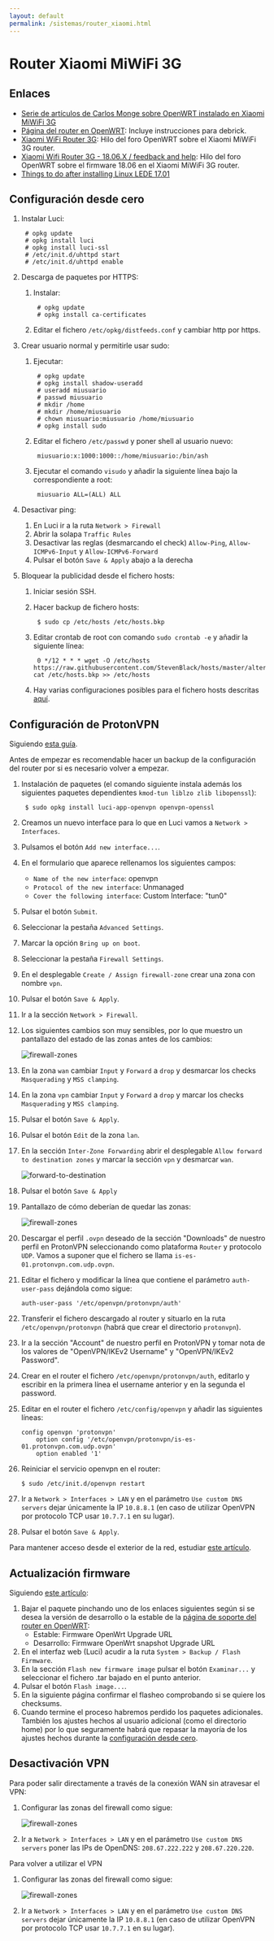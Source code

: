 ```yaml
---
layout: default
permalink: /sistemas/router_xiaomi.html
---
```


# Router Xiaomi MiWiFi 3G

## Enlaces

* [Serie de artículos de Carlos Monge sobre OpenWRT instalado en Xiaomi MiWiFi 3G](https://elblogdelazaro.gitlab.io/tags/openwrt/)
* [Página del router en OpenWRT](https://openwrt.org/toh/xiaomi/mir3g): Incluye instrucciones para debrick.
* [Xiaomi WiFi Router 3G](https://forum.openwrt.org/t/xiaomi-wifi-router-3g/5377): Hilo del foro OpenWRT sobre el Xiaomi MiWiFi 3G router.
* [Xiaomi Wifi Router 3G - 18.06.X / feedback and help](https://forum.openwrt.org/t/xiaomi-wifi-router-3g-18-06-x-feedback-and-help/19840): Hilo del foro OpenWRT sobre el firmware 18.06 en el Xiaomi MiWiFi 3G router.
* [Things to do after installing Linux LEDE 17.01](https://tutorials.technology/tutorials/44-things-to-do-after-installing-linux-LEDE-17_01.html)

## Configuración desde cero

1. Instalar Luci:

        # opkg update
        # opkg install luci
        # opkg install luci-ssl
        # /etc/init.d/uhttpd start
        # /etc/init.d/uhttpd enable

2. Descarga de paquetes por HTTPS:

    1. Instalar:

            # opkg update
            # opkg install ca-certificates

    2. Editar el fichero `/etc/opkg/distfeeds.conf` y cambiar http por https.

3. Crear usuario normal y permitirle usar sudo:

    1. Ejecutar:

            # opkg update
            # opkg install shadow-useradd
            # useradd miusuario
            # passwd miusuario
            # mkdir /home
            # mkdir /home/miusuario
            # chown miusuario:miusuario /home/miusuario
            # opkg install sudo

    2. Editar el fichero `/etc/passwd` y poner shell al usuario nuevo:

            miusuario:x:1000:1000::/home/miusuario:/bin/ash

    3. Ejecutar el comando `visudo` y añadir la siguiente línea bajo la correspondiente a root:

            miusuario ALL=(ALL) ALL

4. Desactivar ping:

    1. En Luci ir a la ruta `Network > Firewall`
    2. Abrir la solapa `Traffic Rules`
    3. Desactivar las reglas (desmarcando el check) `Allow-Ping`, `Allow-ICMPv6-Input` y `Allow-ICMPv6-Forward`
    4. Pulsar el botón `Save & Apply` abajo a la derecha

5. Bloquear la publicidad desde el fichero hosts:

    1. Iniciar sesión SSH.
    2. Hacer backup de fichero hosts:

            $ sudo cp /etc/hosts /etc/hosts.bkp

    3. Editar crontab de root con comando `sudo crontab -e` y añadir la siguiente línea:

            0 */12 * * * wget -O /etc/hosts https://raw.githubusercontent.com/StevenBlack/hosts/master/alternates/fakenews/hosts; cat /etc/hosts.bkp >> /etc/hosts

    4. Hay varias configuraciones posibles para el fichero hosts descritas [aquí](https://github.com/StevenBlack/hosts).

## Configuración de ProtonVPN

Siguiendo [esta guía](https://stitchroads.blogspot.com/2017/11/how-to-setup-protonvpn-openvpn-on.html).

Antes de empezar es recomendable hacer un backup de la configuración del router por si es necesario volver a empezar.

1. Instalación de paquetes (el comando siguiente instala además los siguientes paquetes dependientes `kmod-tun liblzo zlib libopenssl`):

        $ sudo opkg install luci-app-openvpn openvpn-openssl

2. Creamos un nuevo interface para lo que en Luci vamos a `Network > Interfaces`.
3. Pulsamos el botón `Add new interface...`.
4. En el formulario que aparece rellenamos los siguientes campos:

    * `Name of the new interface`: openvpn
    * `Protocol of the new interface`: Unmanaged
    * `Cover the following interface`: Custom Interface: "tun0"

5. Pulsar el botón `Submit`.
6. Seleccionar la pestaña `Advanced Settings`.
7. Marcar la opción `Bring up on boot`.
8. Seleccionar la pestaña `Firewall Settings`.
9. En el desplegable `Create / Assign firewall-zone` crear una zona con nombre `vpn`.
10. Pulsar el botón `Save & Apply`.
11. Ir a la sección `Network > Firewall`.
12. Los siguientes cambios son muy sensibles, por lo que muestro un pantallazo del estado de las zonas antes de los cambios:

    ![firewall-zones](/images/pages/router_xiaomi/firewall-zones.png)

13. En la zona `wan` cambiar `Input` y `Forward` a `drop` y desmarcar los checks `Masquerading` y `MSS clamping`.
14. En la zona `vpn` cambiar `Input` y `Forward` a `drop` y marcar los checks `Masquerading` y `MSS clamping`.
15. Pulsar el botón `Save & Apply`.
16. Pulsar el botón `Edit` de la zona `lan`.
17. En la sección `Inter-Zone Forwarding` abrir el desplegable `Allow forward to destination zones` y marcar la sección `vpn` y desmarcar `wan`.

    ![forward-to-destination](/images/pages/router_xiaomi/forward-to-destination.png)

18. Pulsar el botón `Save & Apply`
19. Pantallazo de cómo deberían de quedar las zonas:

    ![firewall-zones](/images/pages/router_xiaomi/firewall-zones_end.png)

20. Descargar el perfil `.ovpn` deseado de la sección "Downloads" de nuestro perfil en ProtonVPN seleccionando como plataforma `Router` y protocolo `UDP`. Vamos a suponer que el fichero se llama `is-es-01.protonvpn.com.udp.ovpn`.
21. Editar el fichero y modificar la línea que contiene el parámetro `auth-user-pass` dejándola como sigue:

        auth-user-pass '/etc/openvpn/protonvpn/auth'

22. Transferir el fichero descargado al router y situarlo en la ruta `/etc/openvpn/protonvpn` (habrá que crear el directorio `protonvpn`).
23. Ir a la sección "Account" de nuestro perfil en ProtonVPN y tomar nota de los valores de "OpenVPN/IKEv2 Username" y "OpenVPN/IKEv2 Password".
24. Crear en el router el fichero `/etc/openvpn/protonvpn/auth`, editarlo y escribir en la primera línea el username anterior y en la segunda el password.
25. Editar en el router el fichero `/etc/config/openvpn` y añadir las siguientes líneas:

        config openvpn 'protonvpn'
            option config '/etc/openvpn/protonvpn/is-es-01.protonvpn.com.udp.ovpn'
            option enabled '1'

26. Reiniciar el servicio openvpn en el router:

        $ sudo /etc/init.d/openvpn restart

27. Ir a `Network > Interfaces > LAN` y en el parámetro `Use custom DNS servers` dejar únicamente la IP `10.8.8.1` (en caso de utilizar OpenVPN por protocolo TCP usar `10.7.7.1` en su lugar).
28. Pulsar el botón `Save & Apply`.

Para mantener acceso desde el exterior de la red, estudiar [este artículo](https://www.reddit.com/r/ProtonVPN/comments/7npcjd/newbie_to_vpn_trying_to_use_rdp/).

## Actualización firmware

Siguiendo [este artículo](https://elblogdelazaro.gitlab.io/articles/openwrt-actualizar-firmware/):

1. Bajar el paquete pinchando uno de los enlaces siguientes según si se desea la versión de desarrollo o la estable de la [página de soporte del router en OpenWRT](https://openwrt.org/toh/hwdata/xiaomi/xiaomi_miwifi_3g):
    * Estable: Firmware OpenWrt Upgrade URL
    * Desarrollo: Firmware OpenWrt snapshot Upgrade URL
2. En el interfaz web (Luci) acudir a la ruta `System > Backup / Flash Firmware`.
3. En la sección `Flash new firmware image` pulsar el botón `Examinar...` y seleccionar el fichero .tar bajado en el punto anterior.
4. Pulsar el botón `Flash image...`.
5. En la siguiente página confirmar el flasheo comprobando si se quiere los checksums.
6. Cuando termine el proceso habremos perdido los paquetes adicionales. También los ajustes hechos al usuario adicional (como el directorio home) por lo que seguramente habrá que repasar la mayoría de los ajustes hechos durante la [configuración desde cero](#configuracion-desde-cero).

## Desactivación VPN

Para poder salir directamente a través de la conexión WAN sin atravesar el VPN:

1. Configurar las zonas del firewall como sigue:

    ![firewall-zones](/images/pages/router_xiaomi/firewall-zones_no_vpn.png)

2. Ir a `Network > Interfaces > LAN` y en el parámetro `Use custom DNS servers` poner las IPs de OpenDNS: `208.67.222.222` y `208.67.220.220`.

Para volver a utilizar el VPN

1. Configurar las zonas del firewall como sigue:

    ![firewall-zones](/images/pages/router_xiaomi/firewall-zones_end.png)

2. Ir a `Network > Interfaces > LAN` y en el parámetro `Use custom DNS servers` dejar únicamente la IP `10.8.8.1` (en caso de utilizar OpenVPN por protocolo TCP usar `10.7.7.1` en su lugar).
